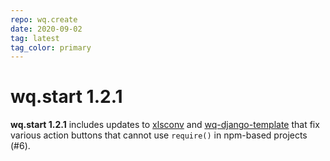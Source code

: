 ```yaml
---
repo: wq.create
date: 2020-09-02
tag: latest
tag_color: primary
---
```


# wq.start 1.2.1

**wq.start 1.2.1** includes updates to [xlsconv](./xlsform-converter-1.2.0.md) and [wq-django-template](./wq-django-template-1.2.1.md) that fix various action buttons that cannot use `require()` in npm-based projects (#6).
